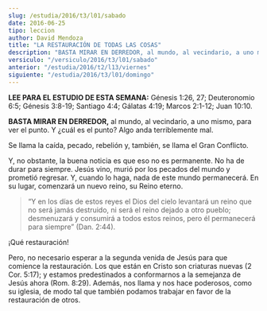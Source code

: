 ```yaml
---
slug: /estudia/2016/t3/l01/sabado
date: 2016-06-25
tipo: leccion
author: David Mendoza
title: "LA RESTAURACIÓN DE TODAS LAS COSAS"
description: "BASTA MIRAR EN DERREDOR, al mundo, al vecindario, a uno mismo, para ver el  punto. Y ¿cuál es el punto? Algo anda terriblemente mal."
versiculo: "/versiculo/2016/t3/l01/sabado"
anterior: "/estudia/2016/t2/l13/viernes"
siguiente: "/estudia/2016/t3/l01/domingo"
---
```


**LEE PARA EL ESTUDIO DE ESTA SEMANA:** Génesis 1:26, 27; Deuteronomio 6:5; Génesis 3:8-19; Santiago 4:4; Gálatas 4:19; Marcos 2:1-12; Juan 10:10.

**BASTA MIRAR EN DERREDOR,** al mundo, al vecindario, a uno mismo, para ver el punto. Y ¿cuál es el punto? Algo anda terriblemente mal.

Se llama la caída, pecado, rebelión y, también, se llama el Gran Conflicto.

Y, no obstante, la buena noticia es que eso no es permanente. No ha de durar para siempre. Jesús vino, murió por los pecados del mundo y prometió regresar. Y, cuando lo haga, nada de este mundo permanecerá. En su lugar, comenzará un nuevo reino, su Reino eterno.

> “Y en los días de estos reyes el Dios del cielo levantará un reino que no será jamás destruido, ni será el reino dejado a otro pueblo; desmenuzará y consumirá a todos estos reinos, pero él permanecerá para siempre” (Dan. 2:44).

¡Qué restauración!

Pero, no necesario esperar a la segunda venida de Jesús para que comience la restauración. Los que están en Cristo son criaturas nuevas (2 Cor. 5:17); y estamos predestinados a conformarnos a la semejanza de Jesús ahora (Rom. 8:29). Además, nos llama y nos hace poderosos, como su iglesia, de modo tal que también podamos trabajar en favor de la restauración de otros.
